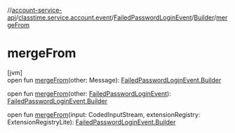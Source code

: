 //[account-service-api](../../../../index.md)/[classtime.service.account.event](../../index.md)/[FailedPasswordLoginEvent](../index.md)/[Builder](index.md)/[mergeFrom](merge-from.md)

# mergeFrom

[jvm]\
open fun [mergeFrom](merge-from.md)(other: Message): [FailedPasswordLoginEvent.Builder](index.md)

open fun [mergeFrom](merge-from.md)(other: [FailedPasswordLoginEvent](../index.md)): [FailedPasswordLoginEvent.Builder](index.md)

open fun [mergeFrom](merge-from.md)(input: CodedInputStream, extensionRegistry: ExtensionRegistryLite): [FailedPasswordLoginEvent.Builder](index.md)
